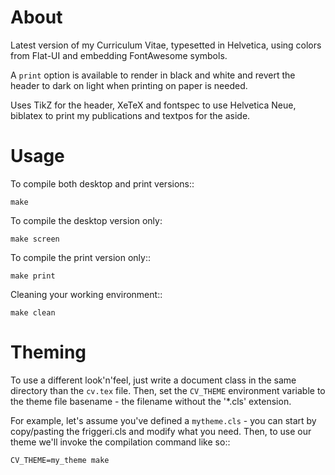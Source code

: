 # About

Latest version of my Curriculum Vitae, typesetted in Helvetica, using colors from Flat-UI and embedding FontAwesome symbols.

A `print` option is available to render in black and white and revert the header to dark on light when printing on paper is needed.

Uses TikZ for the header, XeTeX and fontspec to use Helvetica Neue, biblatex to print my publications and textpos for the aside.


# Usage

To compile both desktop and print versions::

    make

To compile the desktop version only:

    make screen

To compile the print version only::

    make print

Cleaning your working environment::

    make clean


# Theming

To use a different look'n'feel, just write a document class in the same
directory than the ``cv.tex`` file. Then, set the ``CV_THEME`` environment
variable to the theme file basename - the filename without the '*.cls'
extension.

For example, let's assume you've defined a ``mytheme.cls`` - you can start by
copy/pasting the friggeri.cls and modify what you need. Then, to use our
theme we'll invoke the compilation command like so::

    CV_THEME=my_theme make
